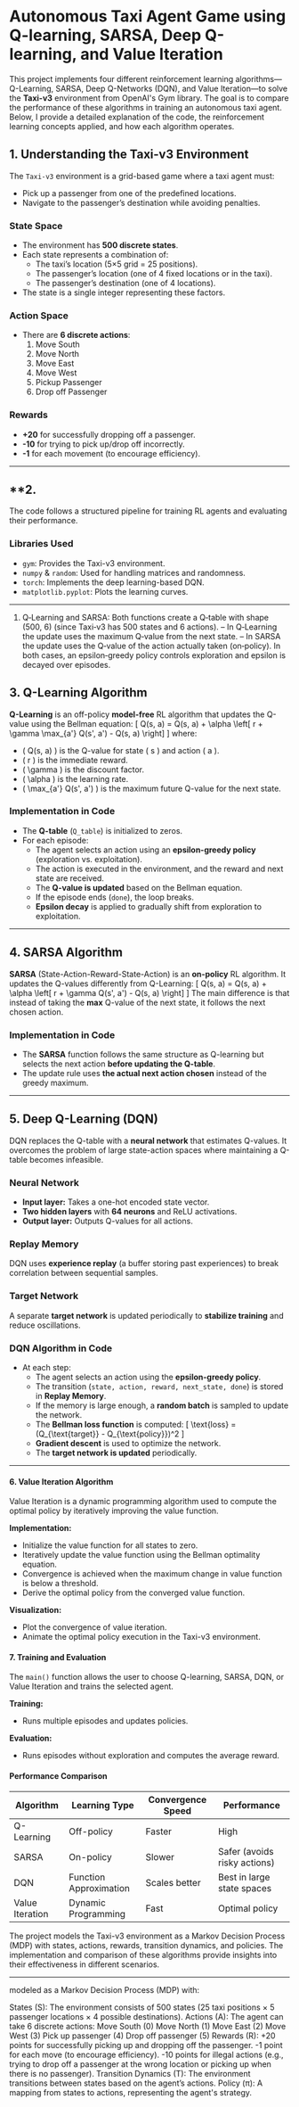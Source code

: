 # Autonomous Taxi Agent Game using Q-learning, SARSA, Deep Q-learning, and Value Iteration
This project implements four different reinforcement learning algorithms—Q-Learning, SARSA, Deep Q-Networks (DQN), and Value Iteration—to solve the **Taxi-v3** environment from OpenAI's Gym library. The goal is to compare the performance of these algorithms in training an autonomous taxi agent. Below, I provide a detailed explanation of the code, the reinforcement learning concepts applied, and how each algorithm operates.





## **1. Understanding the Taxi-v3 Environment**
The `Taxi-v3` environment is a grid-based game where a taxi agent must:
- Pick up a passenger from one of the predefined locations.
- Navigate to the passenger’s destination while avoiding penalties.

### **State Space**
- The environment has **500 discrete states**. 
- Each state represents a combination of:
  - The taxi’s location (5×5 grid = 25 positions).
  - The passenger’s location (one of 4 fixed locations or in the taxi).
  - The passenger’s destination (one of 4 locations).
- The state is a single integer representing these factors.

### **Action Space**
- There are **6 discrete actions**:
  1. Move South
  2. Move North
  3. Move East
  4. Move West
  5. Pickup Passenger
  6. Drop off Passenger

### **Rewards**
- **+20** for successfully dropping off a passenger.
- **-10** for trying to pick up/drop off incorrectly.
- **-1** for each movement (to encourage efficiency).

---

## **2.
The code follows a structured pipeline for training RL agents and evaluating their performance.

### **Libraries Used**
- `gym`: Provides the Taxi-v3 environment.
- `numpy` & `random`: Used for handling matrices and randomness.
- `torch`: Implements the deep learning-based DQN.
- `matplotlib.pyplot`: Plots the learning curves.

---
   1. Q‑Learning and SARSA:
Both functions create a Q‑table with shape (500, 6) (since Taxi‑v3 has 500 states and 6 actions).
– In Q‑Learning the update uses the maximum Q‑value from the next state.
– In SARSA the update uses the Q‑value of the action actually taken (on‑policy).
In both cases, an epsilon‑greedy policy controls exploration and epsilon is decayed over episodes.
## **3. Q-Learning Algorithm**
**Q-Learning** is an off-policy **model-free** RL algorithm that updates the Q-value using the Bellman equation:
\[
Q(s, a) = Q(s, a) + \alpha \left[ r + \gamma \max_{a'} Q(s', a') - Q(s, a) \right]
\]
where:
- \( Q(s, a) \) is the Q-value for state \( s \) and action \( a \).
- \( r \) is the immediate reward.
- \( \gamma \) is the discount factor.
- \( \alpha \) is the learning rate.
- \( \max_{a'} Q(s', a') \) is the maximum future Q-value for the next state.

### **Implementation in Code**
- The **Q-table** (`Q_table`) is initialized to zeros.
- For each episode:
  - The agent selects an action using an **epsilon-greedy policy** (exploration vs. exploitation).
  - The action is executed in the environment, and the reward and next state are received.
  - The **Q-value is updated** based on the Bellman equation.
  - If the episode ends (`done`), the loop breaks.
  - **Epsilon decay** is applied to gradually shift from exploration to exploitation.

---

## **4. SARSA Algorithm**
**SARSA** (State-Action-Reward-State-Action) is an **on-policy** RL algorithm. It updates the Q-values differently from Q-Learning:
\[
Q(s, a) = Q(s, a) + \alpha \left[ r + \gamma Q(s', a') - Q(s, a) \right]
\]
The main difference is that instead of taking the **max** Q-value of the next state, it follows the next chosen action.

### **Implementation in Code**
- The **SARSA** function follows the same structure as Q-learning but selects the next action **before updating the Q-table**.
- The update rule uses **the actual next action chosen** instead of the greedy maximum.

---

## **5. Deep Q-Learning (DQN)**
DQN replaces the Q-table with a **neural network** that estimates Q-values. It overcomes the problem of large state-action spaces where maintaining a Q-table becomes infeasible.

### **Neural Network**
- **Input layer:** Takes a one-hot encoded state vector.
- **Two hidden layers** with **64 neurons** and ReLU activations.
- **Output layer:** Outputs Q-values for all actions.

### **Replay Memory**
DQN uses **experience replay** (a buffer storing past experiences) to break correlation between sequential samples.

### **Target Network**
A separate **target network** is updated periodically to **stabilize training** and reduce oscillations.

### **DQN Algorithm in Code**
- At each step:
  - The agent selects an action using the **epsilon-greedy policy**.
  - The transition (`state, action, reward, next_state, done`) is stored in **Replay Memory**.
  - If the memory is large enough, a **random batch** is sampled to update the network.
  - The **Bellman loss function** is computed:
    \[
    \text{loss} = (Q_{\text{target}} - Q_{\text{policy}})^2
    \]
  - **Gradient descent** is used to optimize the network.
  - The **target network is updated** periodically.

---
#### 6. Value Iteration Algorithm
Value Iteration is a dynamic programming algorithm used to compute the optimal policy by iteratively improving the value function.

**Implementation:**
- Initialize the value function for all states to zero.
- Iteratively update the value function using the Bellman optimality equation.
- Convergence is achieved when the maximum change in value function is below a threshold.
- Derive the optimal policy from the converged value function.

**Visualization:**
- Plot the convergence of value iteration.
- Animate the optimal policy execution in the Taxi-v3 environment.

#### 7. Training and Evaluation
The `main()` function allows the user to choose Q-learning, SARSA, DQN, or Value Iteration and trains the selected agent.

**Training:**
- Runs multiple episodes and updates policies.

**Evaluation:**
- Runs episodes without exploration and computes the average reward.

#### Performance Comparison
| Algorithm       | Learning Type       | Convergence Speed | Performance                |
|-----------------|---------------------|-------------------|----------------------------|
| Q-Learning      | Off-policy          | Faster            | High                       |
| SARSA           | On-policy           | Slower            | Safer (avoids risky actions)|
| DQN             | Function Approximation | Scales better   | Best in large state spaces |
| Value Iteration | Dynamic Programming | Fast              | Optimal policy             |

The project models the Taxi-v3 environment as a Markov Decision Process (MDP) with states, actions, rewards, transition dynamics, and policies. The implementation and comparison of these algorithms provide insights into their effectiveness in different scenarios.


----------------------------------------------------


modeled as a Markov Decision Process (MDP) with:

States (S): The environment consists of 500 states (25 taxi positions × 5 passenger locations × 4 possible destinations).
Actions (A): The agent can take 6 discrete actions:
Move South (0)
Move North (1)
Move East (2)
Move West (3)
Pick up passenger (4)
Drop off passenger (5)
Rewards (R):
+20 points for successfully picking up and dropping off the passenger.
-1 point for each move (to encourage efficiency).
-10 points for illegal actions (e.g., trying to drop off a passenger at the wrong location or picking up when there is no passenger).
Transition Dynamics (T): The environment transitions between states based on the agent’s actions.
Policy (π): A mapping from states to actions, representing the agent's strategy.

